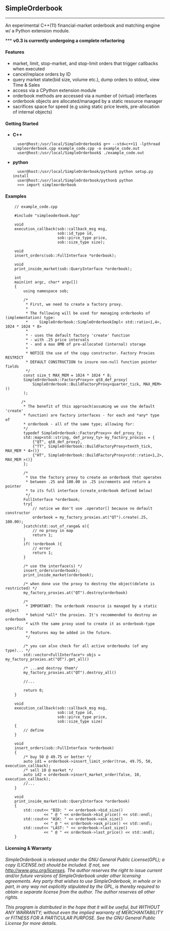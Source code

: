 ## SimpleOrderbook 
- - -

An experimental C++(11) financial-market orderbook and matching engine w/ a Python extension module.

*** **v0.3 is currently undergoing a complete refactoring** 


#### Features 

- market, limit, stop-market, and stop-limit orders that trigger callbacks when executed
- cancel/replace orders by ID
- query market state(bid size, volume etc.), dump orders to stdout, view Time & Sales 
- access via a CPython extension module
- orderbook methods are accessed via a number of (virtual) interfaces
- orderbook objects are allocated/managed by a static resource manager
- sacrifices space for speed (e.g using static price levels, pre-allocation of internal objects)


#### Getting Started

- **C++** 

        user@host:/usr/local/SimpleOrderbook$ g++ --std=c++11 -lpthread simpleorderbook.cpp example_code.cpp -o example_code.out
        user@host:/usr/local/SimpleOrderbook$ ./example_code.out  

- **python**

        user@host:/usr/local/SimpleOrderbook/python$ python setup.py install
        user@host:/usr/local/SimpleOrderbook/python$ python
        >>> import simpleorderbook           

#### Examples
    
        // example_code.cpp

        #include "simpleoderbook.hpp"

        void 
        execution_callback(sob::callback_msg msg, 
                           sob::id_type id,
                           sob::pirce_type price,
                           sob::size_type size);

        void 
        insert_orders(sob::FullInterface *orderbook);

        void
        print_inside_market(sob::QueryInterface *orderbook);

        int
        main(int argc, char* argv[])
        {
            using namespace sob;

            /* 
             * First, we need to create a factory proxy.
             *
             * The following will be used for managing orderbooks of (implementation) type:
             *     SimpleOrderbook::SimpleOrderbookImpl< std::ratio<1,4>, 1024 * 1024 * 8>
             *
             * - uses the default factory 'create' function
             * - with .25 price intervals
             * - and a max 8MB of pre-allocated (internal) storage
             * 
             * NOTICE the use of the copy constructor. Factory Proxies RESTRICT 
             * DEFAULT CONSTRUCTION to insure non-null function pointer fields
             */
            const size_t MAX_MEM = 1024 * 1024 * 8;
            SimpleOrderbook::FactoryProxy<> qt8_def_proxy( 
                SimpleOrderbook::BuildFactoryProxy<quarter_tick, MAX_MEM>()
            );

           /*
            * The benefit of this approach(assuming we use the default 'create' 
            * function) are factory interfaces - for each and *any* type of 
            * orderbook - all of the same type; allowing for:
            */
            typedef SimpleOrderbook::FactoryProxy<> def_proxy_ty;
            std::map<std::string, def_proxy_ty> my_factory_proxies = { 
                {"QT", qt8_def_proxy},
                {"TT", SimpleOrderbook::BuildFactoryProxy<tenth_tick, MAX_MEM * 4>()}
                {"HT", SimpleOrderbook::BuildFactoryProxy<std::ratio<1,2>, MAX_MEM >()}
            };

            /*  
             * Use the factory proxy to create an orderbook that operates 
             * between .25 and 100.00 in .25 increments and return a pointer
             * to its full interface (create_orderbook defined below) 
             */                                          
            FullInterface *orderbook;
            try{
                // notice we don't use .operator[] because no default constructor
                orderbook = my_factory_proxies.at("QT").create(.25, 100.00);
            }catch(std::out_of_range& e){
                // no proxy in map
                return 1;
            }           
            if( !orderbook ){
                // error
                return 1;
            }

            /* use the interface(s) */
            insert_orders(orderbook);            
            print_inside_market(orderbook);

            /* when done use the proxy to destroy the object(delete is restricted) */
            my_factory_proxies.at("QT").destroy(orderbook)

            /* 
             * IMPORTANT: The orderbook resource is managed by a static object 
             * behind *all* the proxies. It's recommended to destroy an orderbook 
             * with the same proxy used to create it as orderbook-type specific 
             * features may be added in the future.
             */

            /* you can also check for all active orderbooks (of any type)... */
            std::vector<FullInterface*> objs = my_factory_proxies.at("QT").get_all()

            /* ...and destroy them*/
            my_factory_proxies.at("QT").destroy_all()
       
            //...
            
            return 0;
        }   

        void 
        execution_callback(sob::callback_msg msg, 
                           sob::id_type id,
                           sob::pirce_type price,
                           sob::size_type size)
        {
            // define
        }

        void 
        insert_orders(sob::FullInterface *orderbook)
        {
            /* buy 50 @ 49.75 or better */
            auto id1 = orderbook->insert_limit_order(true, 49.75, 50, execution_callback);
            /* sell 10 @ market */
            auto id2 = orderbook->insert_market_order(false, 10, execution_callback);
            //...
        }

        void
        print_inside_market(sob::QueryInterface *orderbook)
        {
            std::cout<< "BID: " << orderbook->bid_size() 
                     << " @ " << orderbook->bid_price() << std::endl;
            std::cout<< "ASK: " << orderbook->ask_size() 
                     << " @ " << orderbook->ask_price() << std::endl;
            std::cout<< "LAST: " << orderbook->last_size() 
                     << " @ " << orderbook->last_price() << std::endl;
        }


#### Licensing & Warranty
*SimpleOrderbook is released under the GNU General Public License(GPL); a copy (LICENSE.txt) should be included. If not, see http://www.gnu.org/licenses. The author reserves the right to issue current and/or future versions of SimpleOrderbook under other licensing agreements. Any party that wishes to use SimpleOrderbook, in whole or in part, in any way not explicitly stipulated by the GPL, is thereby required to obtain a separate license from the author. The author reserves all other rights.*

*This program is distributed in the hope that it will be useful, but WITHOUT ANY WARRANTY; without even the implied warranty of MERCHANTABILITY or FITNESS FOR A PARTICULAR PURPOSE. See the GNU General Public License for more details.*
